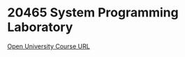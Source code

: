 # 20465 System Programming Laboratory
[Open University Course URL](https://www-e.openu.ac.il/courses/20465.htm)

